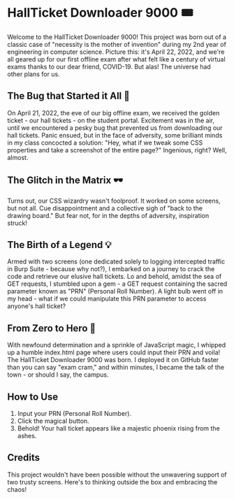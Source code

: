 # HallTicket Downloader 9000 🎟️

Welcome to the HallTicket Downloader 9000! This project was born out of a classic case of "necessity is the mother of invention" during my 2nd year of engineering in computer science. Picture this: it's April 22, 2022, and we're all geared up for our first offline exam after what felt like a century of virtual exams thanks to our dear friend, COVID-19. But alas! The universe had other plans for us.

## The Bug that Started it All 🐞
On April 21, 2022, the eve of our big offline exam, we received the golden ticket - our hall tickets - on the student portal. Excitement was in the air, until we encountered a pesky bug that prevented us from downloading our hall tickets. Panic ensued, but in the face of adversity, some brilliant minds in my class concocted a solution: "Hey, what if we tweak some CSS properties and take a screenshot of the entire page?" Ingenious, right? Well, almost.

## The Glitch in the Matrix 🕶️
Turns out, our CSS wizardry wasn't foolproof. It worked on some screens, but not all. Cue disappointment and a collective sigh of "back to the drawing board." But fear not, for in the depths of adversity, inspiration struck!

## The Birth of a Legend 💡
Armed with two screens (one dedicated solely to logging intercepted traffic in Burp Suite - because why not?), I embarked on a journey to crack the code and retrieve our elusive hall tickets. Lo and behold, amidst the sea of GET requests, I stumbled upon a gem - a GET request containing the sacred parameter known as "PRN" (Personal Roll Number). A light bulb went off in my head - what if we could manipulate this PRN parameter to access anyone's hall ticket?

## From Zero to Hero 🚀
With newfound determination and a sprinkle of JavaScript magic, I whipped up a humble index.html page where users could input their PRN and voila! The HallTicket Downloader 9000 was born. I deployed it on GitHub faster than you can say "exam cram," and within minutes, I became the talk of the town - or should I say, the campus.

## How to Use
1. Input your PRN (Personal Roll Number).
2. Click the magical button.
3. Behold! Your hall ticket appears like a majestic phoenix rising from the ashes.

## Credits
This project wouldn't have been possible without the unwavering support of two trusty screens. Here's to thinking outside the box and embracing the chaos!

